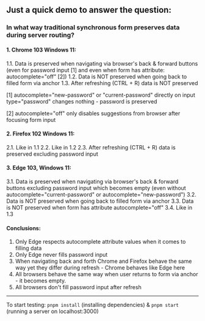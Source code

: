 ## Just a quick demo to answer the question:

### In what way traditional synchronous form preserves data during server routing?

#### 1. Chrome 103 Windows 11:

1.1. Data is preserved when navigating via browser's back & forward buttons (even for password input [1] and even when form has attribute: autocomplete="off" [2])
1.2. Data is NOT preserved when going back to filled form via anchor
1.3. After refreshing (CTRL + R) data is NOT preserved

[1] autocomplete="new-password" or "current-password" directly on input type="password" changes nothing - password is preserved

[2] autocomplete="off" only disables suggestions from browser after focusing form input

#### 2. Firefox 102 Windows 11:

2.1. Like in 1.1
2.2. Like in 1.2
2.3. After refreshing (CTRL + R) data is preserved excluding password input

#### 3. Edge 103, Windows 11:

3.1. Data is preserved when navigating via browser's back & forward buttons excluding password input which becomes empty (even without autocomplete="current-password" or autocomplete="new-password")
3.2. Data is NOT preserved when going back to filled form via anchor
3.3. Data is NOT preserved when form has attribute autocomplete="off"
3.4. Like in 1.3

#### Conclusions:

1. Only Edge respects autocomplete attribute values when it comes to filling data
2. Only Edge never fills password input
3. When navigating back and forth Chrome and Firefox behave the same way yet they differ during refresh - Chrome behaves like Edge here
4. All browsers behave the same way when user returns to form via anchor - it becomes empty.
5. All browsers don't fill password input after refresh

---

To start testing: `pnpm install` (installing dependencies) & `pnpm start` (running a server on localhost:3000)
